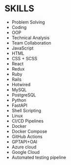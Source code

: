 # SKILLS

- Problem Solving
- Coding
- OOP
- Technical Analysis
- Team Collaboration
- JavaScript
- HTML
- CSS + SCSS
- React
- Redux
- Ruby
- Rails
- Hotwired
- MySQL
- PostgreSQL
- Python
- FastAPI
- Shell Scripting 
- Linux
- CI/CD Pipelines
- Docker
- Docker Compose
- GitHub Actions 
- GPTAPI+OAI
- Azure cloud
- Google Cloud
- Automated testing pipeline
